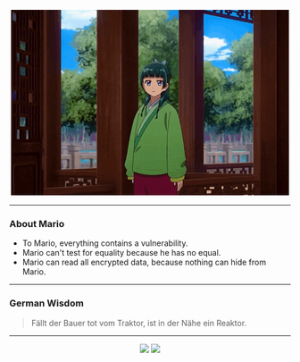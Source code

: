 <p align="center">
  <img src="assets/maomao.gif" />
</p>

---

### About Mario
- To Mario, everything contains a vulnerability.
- Mario can't test for equality because he has no equal.
- Mario can read all encrypted data, because nothing can hide from Mario.

---

### German Wisdom
> Fällt der Bauer tot vom Traktor, ist in der Nähe ein Reaktor.

---

<p align="center">
  <a>
    <img height="180em" src="https://github-readme-stats-eight-theta.vercel.app/api?username=Torfkopp&show_icons=true&theme=dark&include_all_commits=true&count_private=true"/>
  </a>
  <a href="https://github.com/Torfkopp?tab=repositories">
    <img height="180em" src="https://github-readme-stats-eight-theta.vercel.app/api/top-langs/?username=torfkopp&layout=compact&theme=dark&langs_count=8&hide=java"/>
  </a>
</p>
